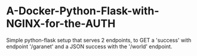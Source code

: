 # A-Docker-Python-Flask-with-NGINX-for-the-AUTH
Simple python-flask setup that serves 2 endpoints, to GET a 'success' with endpoint '/garanet' and a JSON success with the '/world' endpoint.
